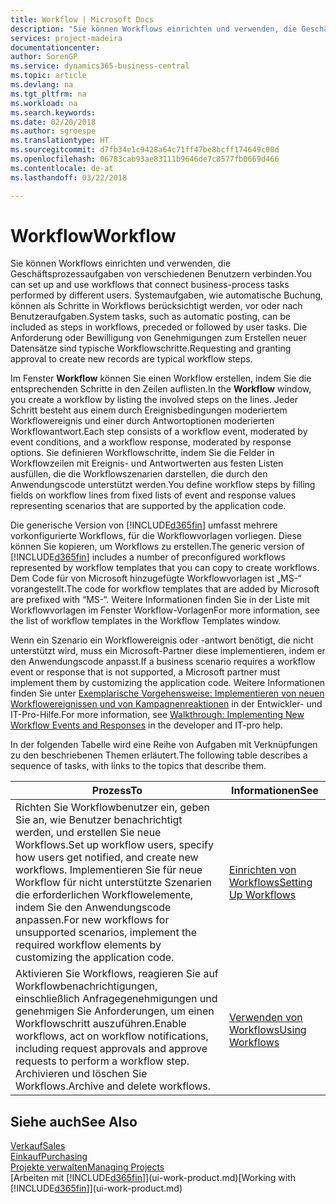 ```yaml
---
title: Workflow | Microsoft Docs
description: "Sie können Workflows einrichten und verwenden, die Geschäftsprozessaufgaben von verschiedenen Benutzern verbinden. Systemaufgaben, wie automatische Buchung, können als Schritte in Workflows berücksichtigt werden, vor oder nach Benutzeraufgaben. Die Anforderung oder Bewilligung von Genehmigungen zum Erstellen neuer Datensätze sind typische Workflowschritte."
services: project-madeira
documentationcenter: 
author: SorenGP
ms.service: dynamics365-business-central
ms.topic: article
ms.devlang: na
ms.tgt_pltfrm: na
ms.workload: na
ms.search.keywords: 
ms.date: 02/20/2018
ms.author: sgroespe
ms.translationtype: HT
ms.sourcegitcommit: d7fb34e1c9428a64c71ff47be8bcff174649c00d
ms.openlocfilehash: 06783cab93ae83111b9646de7c8577fb0669d466
ms.contentlocale: de-at
ms.lasthandoff: 03/22/2018

---
```

# <a name="workflow"></a><span data-ttu-id="9d01a-105">Workflow</span><span class="sxs-lookup"><span data-stu-id="9d01a-105">Workflow</span></span>
<span data-ttu-id="9d01a-106">Sie können Workflows einrichten und verwenden, die Geschäftsprozessaufgaben von verschiedenen Benutzern verbinden.</span><span class="sxs-lookup"><span data-stu-id="9d01a-106">You can set up and use workflows that connect business-process tasks performed by different users.</span></span> <span data-ttu-id="9d01a-107">Systemaufgaben, wie automatische Buchung, können als Schritte in Workflows berücksichtigt werden, vor oder nach Benutzeraufgaben.</span><span class="sxs-lookup"><span data-stu-id="9d01a-107">System tasks, such as automatic posting, can be included as steps in workflows, preceded or followed by user tasks.</span></span> <span data-ttu-id="9d01a-108">Die Anforderung oder Bewilligung von Genehmigungen zum Erstellen neuer Datensätze sind typische Workflowschritte.</span><span class="sxs-lookup"><span data-stu-id="9d01a-108">Requesting and granting approval to create new records are typical workflow steps.</span></span>  

 <span data-ttu-id="9d01a-109">Im Fenster **Workflow** können Sie einen Workflow erstellen, indem Sie die entsprechenden Schritte in den Zeilen auflisten.</span><span class="sxs-lookup"><span data-stu-id="9d01a-109">In the **Workflow** window, you create a workflow by listing the involved steps on the lines.</span></span> <span data-ttu-id="9d01a-110">Jeder Schritt besteht aus einem durch Ereignisbedingungen moderiertem Workflowereignis und einer durch Antwortoptionen moderierten Workflowantwort.</span><span class="sxs-lookup"><span data-stu-id="9d01a-110">Each step consists of a workflow event, moderated by event conditions, and a workflow response, moderated by response options.</span></span> <span data-ttu-id="9d01a-111">Sie definieren Workflowschritte, indem Sie die Felder in Workflowzeilen mit Ereignis- und Antwortwerten aus festen Listen ausfüllen, die die Workflowszenarien darstellen, die durch den Anwendungscode unterstützt werden.</span><span class="sxs-lookup"><span data-stu-id="9d01a-111">You define workflow steps by filling fields on workflow lines from fixed lists of event and response values representing scenarios that are supported by the application code.</span></span>  

 <span data-ttu-id="9d01a-112">Die generische Version von [!INCLUDE[d365fin](includes/d365fin_md.md)] umfasst mehrere vorkonfigurierte Workflows, für die Workflowvorlagen vorliegen. Diese können Sie kopieren, um Workflows zu erstellen.</span><span class="sxs-lookup"><span data-stu-id="9d01a-112">The generic version of [!INCLUDE[d365fin](includes/d365fin_md.md)] includes a number of preconfigured workflows represented by workflow templates that you can copy to create workflows.</span></span> <span data-ttu-id="9d01a-113">Dem Code für von Microsoft hinzugefügte Workflowvorlagen ist „MS-“ vorangestellt.</span><span class="sxs-lookup"><span data-stu-id="9d01a-113">The code for workflow templates that are added by Microsoft are prefixed with “MS-“.</span></span> <span data-ttu-id="9d01a-114">Weitere Informationen finden Sie in der Liste mit Workflowvorlagen im Fenster Workflow-Vorlagen</span><span class="sxs-lookup"><span data-stu-id="9d01a-114">For more information, see the list of workflow templates in the Workflow Templates window.</span></span>  

 <span data-ttu-id="9d01a-115">Wenn ein Szenario ein Workflowereignis oder -antwort benötigt, die nicht unterstützt wird, muss ein Microsoft-Partner diese implementieren, indem er den Anwendungscode anpasst.</span><span class="sxs-lookup"><span data-stu-id="9d01a-115">If a business scenario requires a workflow event or response that is not supported, a Microsoft partner must implement them by customizing the application code.</span></span> <span data-ttu-id="9d01a-116">Weitere Informationen finden Sie unter [Exemplarische Vorgehensweise: Implementieren von neuen Workflowereignissen und von Kampagnenreaktionen](/dynamics-nav/Walkthrough--Implementing-New-Workflow-Events-and-Responses) in der Entwickler- und IT-Pro-Hilfe.</span><span class="sxs-lookup"><span data-stu-id="9d01a-116">For more information, see [Walkthrough: Implementing New Workflow Events and Responses](/dynamics-nav/Walkthrough--Implementing-New-Workflow-Events-and-Responses) in the developer and IT-pro help.</span></span>  

 <span data-ttu-id="9d01a-117">In der folgenden Tabelle wird eine Reihe von Aufgaben mit Verknüpfungen zu den beschriebenen Themen erläutert.</span><span class="sxs-lookup"><span data-stu-id="9d01a-117">The following table describes a sequence of tasks, with links to the topics that describe them.</span></span>  

|<span data-ttu-id="9d01a-118">**Prozess**</span><span class="sxs-lookup"><span data-stu-id="9d01a-118">**To**</span></span>|<span data-ttu-id="9d01a-119">**Informationen**</span><span class="sxs-lookup"><span data-stu-id="9d01a-119">**See**</span></span>|  
|------------|-------------|  
|<span data-ttu-id="9d01a-120">Richten Sie Workflowbenutzer ein, geben Sie an, wie Benutzer benachrichtigt werden, und erstellen Sie neue Workflows.</span><span class="sxs-lookup"><span data-stu-id="9d01a-120">Set up workflow users, specify how users get notified, and create new workflows.</span></span> <span data-ttu-id="9d01a-121">Implementieren Sie für neue Workflow für nicht unterstützte Szenarien die erforderlichen Workflowelemente, indem Sie den Anwendungscode anpassen.</span><span class="sxs-lookup"><span data-stu-id="9d01a-121">For new workflows for unsupported scenarios, implement the required workflow elements by customizing the application code.</span></span>|[<span data-ttu-id="9d01a-122">Einrichten von Workflows</span><span class="sxs-lookup"><span data-stu-id="9d01a-122">Setting Up Workflows</span></span>](across-set-up-workflows.md)|  
|<span data-ttu-id="9d01a-123">Aktivieren Sie Workflows, reagieren Sie auf Workflowbenachrichtigungen, einschließlich Anfragegenehmigungen und genehmigen Sie Anforderungen, um einen Workflowschritt auszuführen.</span><span class="sxs-lookup"><span data-stu-id="9d01a-123">Enable workflows, act on workflow notifications, including request approvals and approve requests to perform a workflow step.</span></span> <span data-ttu-id="9d01a-124">Archivieren und löschen Sie Workflows.</span><span class="sxs-lookup"><span data-stu-id="9d01a-124">Archive and delete workflows.</span></span>|[<span data-ttu-id="9d01a-125">Verwenden von Workflows</span><span class="sxs-lookup"><span data-stu-id="9d01a-125">Using Workflows</span></span>](across-use-workflows.md)|  

## <a name="see-also"></a><span data-ttu-id="9d01a-126">Siehe auch</span><span class="sxs-lookup"><span data-stu-id="9d01a-126">See Also</span></span>  
[<span data-ttu-id="9d01a-127">Verkauf</span><span class="sxs-lookup"><span data-stu-id="9d01a-127">Sales</span></span>](sales-manage-sales.md)  
[<span data-ttu-id="9d01a-128">Einkauf</span><span class="sxs-lookup"><span data-stu-id="9d01a-128">Purchasing</span></span>](purchasing-manage-purchasing.md)  
[<span data-ttu-id="9d01a-129">Projekte verwalten</span><span class="sxs-lookup"><span data-stu-id="9d01a-129">Managing Projects</span></span>](projects-manage-projects.md)  
<span data-ttu-id="9d01a-130">[Arbeiten mit [!INCLUDE[d365fin](includes/d365fin_md.md)]](ui-work-product.md)</span><span class="sxs-lookup"><span data-stu-id="9d01a-130">[Working with [!INCLUDE[d365fin](includes/d365fin_md.md)]](ui-work-product.md)</span></span>

